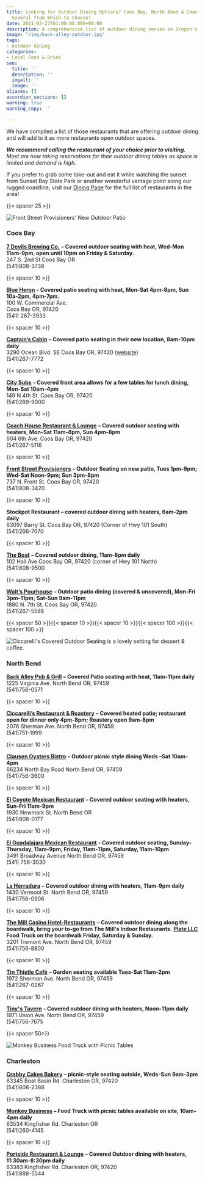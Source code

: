 ```yaml
---
title: Looking for Outdoor Dining Options? Coos Bay, North Bend & Charleston have
  Several from Which to Choose!
date: 2021-02-27T01:00:00.000+00:00
description: A comprehensive list of outdoor dining venues on Oregon's Adventure Coast
image: "/img/back-alley-outdoor.jpg"
tags:
- outdoor dining
categories:
- Local Food & Drink
seo:
  title: ''
  description: ''
  imgalt: ''
  image: ''
aliases: []
accordion_sections: []
warning: true
warning_copy: ''

---
```

We have compiled a list of those restaurants that are offering outdoor dining and will add to it as more restaurants open outdoor spaces.

**_We recommend calling the restaurant of your choice prior to visiting._** _Most are now taking reservations for their outdoor dining tables as space is limited and demand is high_.

If you prefer to grab some take-out and eat it while watching the sunset from Sunset Bay State Park or another wonderful vantage point along our rugged coastline, visit our [Dining Page](/dining/) for the full list of restaurants in the area!

{{< spacer 25 >}}

![](/img/front-street.jpg "Front Street Provisioners' New Outdoor Patio")

### Coos Bay

[**7 Devils Brewing Co.**](https://www.7devilsbrewery.com/#/) **– Covered outdoor seating with heat, Wed-Mon 11am-9pm, open until 10pm on Friday & Saturday.**  
247 S. 2nd St Coos Bay OR  
(541)808-3738

{{< spacer 10 >}}

[**Blue Heron**](http://www.blueheronbistro.net/) **- Covered patio seating with heat, Mon-Sat 4pm-8pm, Sun 10a-2pm, 4pm-7pm.**  
100 W. Commercial Ave.  
Coos Bay OR, 97420  
(541) 267-3933

{{< spacer 10 >}}

[**Captain’s Cabin**](https://www.facebook.com/Captains-Cabin-Bar-101307443269162) **– Covered patio seating in their new location, 8am-10pm daily**  
3290 Ocean Blvd. SE Coos Bay OR, 97420 ([website](https://restaurantji.com/or/coos-bay/captains-cabin-llc-/))  
(541)267-7772

{{< spacer 10 >}}

[**City Subs**](https://www.citysubs1.com/) **- Covered front area allows for a few tables for lunch dining, Mon-Sat 10am-4pm**  
149 N 4th St. Coos Bay OR, 97420  
(541)269-9000

{{< spacer 10 >}}

[**Coach House Restaurant & Lounge**](https://www.thecoachhousecoosbayor.com/) **– Covered outdoor seating with heaters, Mon-Sat 11am-8pm, Sun 4pm-8pm**  
604 6th Ave. Coos Bay OR, 97420  
(541)267-5116

{{< spacer 10 >}}

[**Front Street Provisioners**](http://frontstreetprovisioners.com/) **– Outdoor Seating on new patio, Tues 1pm-9pm; Wed-Sat Noon-9pm; Sun 3pm-8pm**  
737 N. Front St. Coos Bay OR, 97420  
(541)808-3420

{{< spacer 10 >}}

**Stockpot Restaurant – covered outdoor dining with heaters, 6am-2pm daily**  
63097 Barry St. Coos Bay OR, 97420 (Corner of Hwy 101 South)  
(541)266-7070

{{< spacer 10 >}}

[**The Boat**](https://www.facebook.com/The-Boat-1658642967582777/) **– Covered outdoor dining, 11am-8pm daily**  
102 Hall Ave Coos Bay OR, 97420 (corner of Hwy 101 North)  
(541)808-9500

{{< spacer 10 >}}

[**Walt’s Pourhouse**](https://www.waltspourhouse.com/) **– Outdoor patio dining (covered & uncovered), Mon-Fri 3pm-11pm; Sat-Sun 9am-11pm**  
1880 N. 7th St. Coos Bay OR, 97420  
(541)267-5588

{{< spacer 50 >}}{{< spacer 10 >}}{{< spacer 10 >}}{{< spacer 100 >}}{{< spacer 100 >}}

![](/img/ciccarellis-2.jpg "Ciccarelli's Covered Outdoor Seating is a lovely setting for dessert & coffee.")

### North Bend

[**Back Alley Pub & Grill**](https://northbendlanes.com/bar-grill/) **– Covered Patio seating with heat, 11am-11pm daily**  
1225 Virginia Ave. North Bend OR, 97459  
(541)756-0571

{{< spacer 10 >}}

[**Ciccarelli’s Restaurant & Roastery**](https://www.ciccarellis.net/) **– Covered heated patio; restaurant open for dinner only 4pm-8pm; Roastery open 9am-8pm**  
2076 Sherman Ave. North Bend OR, 97459  
(541)751-1999

{{< spacer 10 >}}

[**Clausen Oysters Bistro**](https://www.clausenoysters.com/restaurant/) **– Outdoor picnic style dining Weds –Sat 10am-4pm**  
66234 North Bay Road North Bend OR, 97459  
(541)756-3600

{{< spacer 10 >}}

[**El Coyote Mexican Restaurant**](https://www.facebook.com/El-Coyote-Mexican-Restaurant-104827981227108/) **– Covered outdoor seating with heaters, Sun-Fri 11am-9pm**  
1930 Newmark St. North Bend OR  
(541)808-0177

{{< spacer 10 >}}

[**El Guadalajara Mexican Restaurant**](https://www.facebook.com/El-Guadalajara-resturant-138025569587712) **- Covered outdoor seating, Sunday-Thursday, 11am-9pm, Friday, 11am-11pm, Saturday, 11am-10pm**  
3491 Broadway Avenue North Bend OR, 97459  
(541) 756-3030

{{< spacer 10 >}}

[**La Herradura**](https://www.facebook.com/La-Herradura-Mexican-Restaurant-632773200099437/) **– Covered outdoor dining with heaters, 11am-9pm daily**  
1430 Vermont St. North Bend OR, 97459  
(541)756-0906

{{< spacer 10 >}}

[**The Mill Casino Hotel-Restaurants**](https://www.themillcasino.com/dining-bars/) **– Covered outdoor dining along the boardwalk, bring your to-go from The Mill's Indoor Restaurants.** [**Plate LLC**](https://www.facebook.com/platefoodtruck) **Food Truck on the boardwalk Friday, Saturday & Sunday.**  
3201 Tremont Ave. North Bend OR, 97459  
(541)756-8800

{{< spacer 10 >}}

[**Tin Thistle Café**](https://www.facebook.com/thetinthistlecafe/) **– Garden seating available Tues-Sat 11am-2pm**  
1972 Sherman Ave. North Bend OR, 97459  
(541)267-0267

{{< spacer 10 >}}

[**Tiny's Tavern**](https://www.facebook.com/tinystavernofnorthbend) **- Covered outdoor dining with heaters, Noon-11pm daily**  
1971 Union Ave. North Bend OR, 97459  
(541)756-7675

{{< spacer 50>}}

![](/img/monkey-business-charlestonor-clam-chowder-blog-695x322-jpg.png "Monkey Business Food Truck with Picnic Tables")

### Charleston

[**Crabby Cakes Bakery**](https://www.facebook.com/Crabby-Cakes-Bakery-183368818480720/) **– picnic-style seating outside, Weds-Sun 9am-3pm**  
63345 Boat Basin Rd. Charleston OR, 97420  
(541)808-2388

{{< spacer 10 >}}

[**Monkey Business**](https://monkey-business-food-to-go.business.site/) **– Food Truck with picnic tables available on site, 10am-4pm daily**  
63534 Kingfisher Rd. Charleston OR  
(541)260-4145

{{< spacer 10 >}}

[**Portside Restaurant & Lounge**](http://www.portsidebythebay.com/) **– Covered Outdoor dining with heaters, 11:30am-8:30pm daily**  
63383 Kingfisher Rd. Charleston OR, 97420  
(541)888-5544